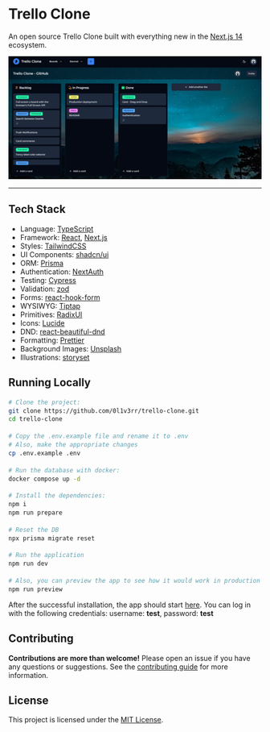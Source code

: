 # Trello Clone

An open source Trello Clone built with everything new in the [Next.js 14](https://github.com/vercel/next.js) ecosystem.

<img src="./docs/images/screenshot-1.png" alt="Screenshot">

<hr />

## Tech Stack

- Language: [TypeScript](https://www.typescriptlang.org/)
- Framework: [React](https://react.dev/), [Next.js](https://nextjs.org/)
- Styles: [TailwindCSS](https://tailwindcss.com/)
- UI Components: [shadcn/ui](https://ui.shadcn.com/)
- ORM: [Prisma](https://www.prisma.io/)
- Authentication: [NextAuth](https://next-auth.js.org/)
- Testing: [Cypress](https://www.cypress.io/)
- Validation: [zod](https://zod.dev/)
- Forms: [react-hook-form](https://react-hook-form.com/)
- WYSIWYG: [Tiptap](https://tiptap.dev/)
- Primitives: [RadixUI](https://www.radix-ui.com/)
- Icons: [Lucide](https://lucide.dev/icons/)
- DND: [react-beautiful-dnd](https://github.com/atlassian/react-beautiful-dnd)
- Formatting: [Prettier](https://prettier.io/)
- Background Images: [Unsplash](https://unsplash.com/)
- Illustrations: [storyset](https://storyset.com/)

## Running Locally

```sh
# Clone the project:
git clone https://github.com/0l1v3rr/trello-clone.git
cd trello-clone

# Copy the .env.example file and rename it to .env
# Also, make the appropriate changes
cp .env.example .env

# Run the database with docker:
docker compose up -d

# Install the dependencies:
npm i
npm run prepare

# Reset the DB
npx prisma migrate reset

# Run the application
npm run dev

# Also, you can preview the app to see how it would work in production
npm run preview
```

After the successful installation, the app should start [here](http://localhost:3000). You can log in with the following credentials: username: **test**, password: **test**

## Contributing

**Contributions are more than welcome!** Please open an issue if you have any questions or suggestions. See the [contributing guide](./CONTRIBUTING.md) for more information.

## License

This project is licensed under the [MIT License](./LICENSE).
